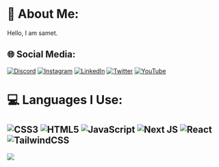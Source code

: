# 💫 About Me:
Hello, I am samet.





## 🌐 Social Media:
[![Discord](https://img.shields.io/badge/Discord-%237289DA.svg?logo=discord&logoColor=white)](https://discord.gg/bilgisayar) [![Instagram](https://img.shields.io/badge/Instagram-%23E4405F.svg?logo=Instagram&logoColor=white)](https://instagram.com/sametrx06) [![LinkedIn](https://img.shields.io/badge/LinkedIn-%230077B5.svg?logo=linkedin&logoColor=white)](https://www.linkedin.com/in/samet-yurto%C4%9Flu-911119253) [![Twitter](https://img.shields.io/badge/Twitter-%231DA1F2.svg?logo=Twitter&logoColor=white)](https://twitter.com/SametYurtoglu06) [![YouTube](https://img.shields.io/badge/YouTube-%23FF0000.svg?logo=YouTube&logoColor=white)](https://www.youtube.com/channel/UCardjVN1o3jcb5ec4Iyp39g) 

# 💻 Languages ​​I Use:
![CSS3](https://img.shields.io/badge/css3-%231572B6.svg?style=for-the-badge&logo=css3&logoColor=white) ![HTML5](https://img.shields.io/badge/html5-%23E34F26.svg?style=for-the-badge&logo=html5&logoColor=white) ![JavaScript](https://img.shields.io/badge/javascript-%23323330.svg?style=for-the-badge&logo=javascript&logoColor=%23F7DF1E) ![Next JS](https://img.shields.io/badge/Next-black?style=for-the-badge&logo=next.js&logoColor=white) ![React](https://img.shields.io/badge/react-%2320232a.svg?style=for-the-badge&logo=react&logoColor=%2361DAFB) ![TailwindCSS](https://img.shields.io/badge/tailwindcss-%2338B2AC.svg?style=for-the-badge&logo=tailwind-css&logoColor=white)
---

[![](https://visitcount.itsvg.in/api?id=SametYurtoglu&label=Profil%20G%C3%B6r%C3%BCnt%C3%BClenme&color=12&icon=0&pretty=false)](https://visitcount.itsvg.in)
